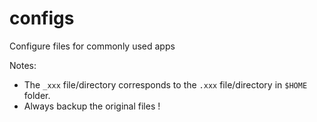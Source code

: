 # configs
Configure files for commonly used apps

Notes:
- The `_xxx` file/directory corresponds to the `.xxx` file/directory in `$HOME` folder.
- Always backup the original files !
